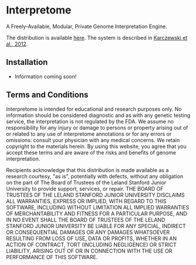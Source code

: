 Interpretome
============

A Freely-Available, Modular, Private Genome Interpretation Engine.

The distribution is available [here][main_site]. The system is described in [Karczewski et al., 2012][psb_paper].

Installation
------------

* Information coming soon!

Terms and Conditions
--------------------
Interpretome is intended for educational and research purposes only.
No information should be considered diagnostic and as with any genetic testing service, the interpretation is not regulated by the FDA. We assume no responsibility for any injury or damage to persons or property arising out of or related to any use of interpretome annotations or for any errors or omissions: consult your physician with any medical concerns. We retain copyright to the materials herein. By using this website, you agree that you accept these terms and are aware of the risks and benefits of genome interpretation.

Recipients acknowledge that this distribution is made available as a research courtesy, "as is", potentially with defects, without any obligation on the part of The Board of Trustees of the Leland Stanford Junior University to provide support, services, or repair. THE BOARD OF TRUSTEES OF THE LELAND STANFORD JUNIOR UNIVERSITY DISCLAIMS ALL WARRANTIES, EXPRESS OR IMPLIED, WITH REGARD TO THIS SOFTWARE, INCLUDING WITHOUT LIMITATION ALL IMPLIED WARRANTIES OF MERCHANTABILITY AND FITNESS FOR A PARTICULAR PURPOSE, AND IN NO EVENT SHALL THE BOARD OF TRUSTEES OF THE LELAND STANFORD JUNIOR UNIVERSITY BE LIABLE FOR ANY SPECIAL, INDIRECT OR CONSEQUENTIAL DAMAGES OR ANY DAMAGES WHATSOEVER RESULTING FROM LOSS OF USE, DATA OR PROFITS, WHETHER IN AN ACTION OF CONTRACT, TORT (INCLUDING NEGLIGENCE) OR STRICT LIABILITY, ARISING OUT OF OR IN CONNECTION WITH THE USE OR PERFORMANCE OF THIS SOFTWARE.

[main_site]: http://www.interpretome.com
[psb_paper]: http://psb.stanford.edu/psb-online/proceedings/psb12/karczewski.pdf
